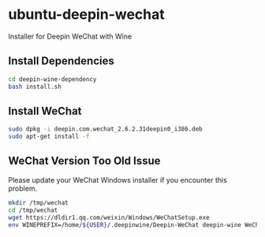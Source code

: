 # ubuntu-deepin-wechat
Installer for Deepin WeChat with Wine

## Install Dependencies

```bash
cd deepin-wine-dependency
bash install.sh
```

## Install WeChat

```bash
sudo dpkg -i deepin.com.wechat_2.6.2.31deepin0_i386.deb
sudo apt-get install -f
```
 
## WeChat Version Too Old Issue

Please update your WeChat Windows installer if you encounter this problem.

```bash
mkdir /tmp/wechat
cd /tmp/wechat
wget https://dldir1.qq.com/weixin/Windows/WeChatSetup.exe
env WINEPREFIX=/home/${USER}/.deepinwine/Deepin-WeChat deepin-wine WeChatSetup.exe
```

